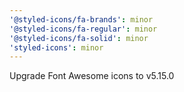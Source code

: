 ```yaml
---
'@styled-icons/fa-brands': minor
'@styled-icons/fa-regular': minor
'@styled-icons/fa-solid': minor
'styled-icons': minor
---
```


Upgrade Font Awesome icons to v5.15.0
